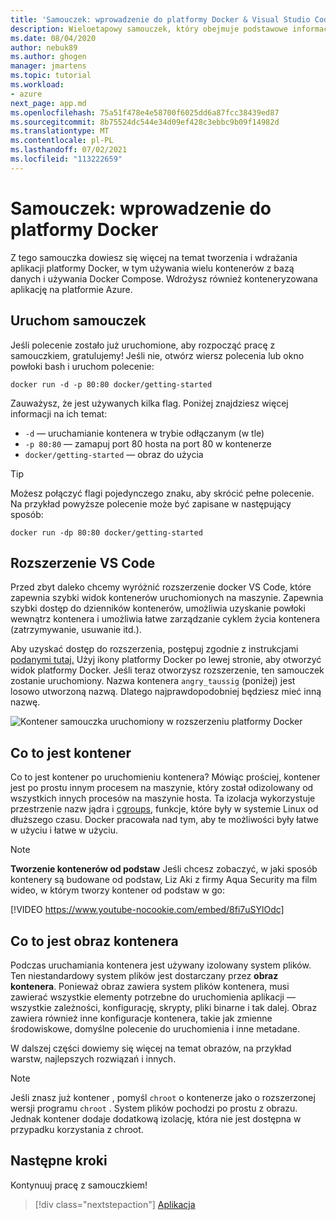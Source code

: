 ```yaml
---
title: 'Samouczek: wprowadzenie do platformy Docker & Visual Studio Code'
description: Wieloetapowy samouczek, który obejmuje podstawowe informacje dotyczące pracy z platformą Docker przy użyciu Visual Studio Code.
ms.date: 08/04/2020
author: nebuk89
ms.author: ghogen
manager: jmartens
ms.topic: tutorial
ms.workload:
- azure
next_page: app.md
ms.openlocfilehash: 75a51f478e4e58700f6025dd6a87fcc38439ed87
ms.sourcegitcommit: 8b75524dc544e34d09ef428c3ebbc9b09f14982d
ms.translationtype: MT
ms.contentlocale: pl-PL
ms.lasthandoff: 07/02/2021
ms.locfileid: "113222659"
---
```

# <a name="tutorial-get-started-with-docker"></a>Samouczek: wprowadzenie do platformy Docker

Z tego samouczka dowiesz się więcej na temat tworzenia i wdrażania aplikacji platformy Docker, w tym używania wielu kontenerów z bazą danych i używania Docker Compose. Wdrożysz również konteneryzowana aplikację na platformie Azure.

## <a name="start-the-tutorial"></a>Uruchom samouczek

Jeśli polecenie zostało już uruchomione, aby rozpocząć pracę z samouczkiem, gratulujemy!  Jeśli nie, otwórz wiersz polecenia lub okno powłoki bash i uruchom polecenie:

```cli
docker run -d -p 80:80 docker/getting-started
```

Zauważysz, że jest używanych kilka flag. Poniżej znajdziesz więcej informacji na ich temat:

- `-d` — uruchamianie kontenera w trybie odłączanym (w tle)
- `-p 80:80` — zamapuj port 80 hosta na port 80 w kontenerze
- `docker/getting-started` — obraz do użycia

> [!TIP]
> Możesz połączyć flagi pojedynczego znaku, aby skrócić pełne polecenie.
> Na przykład powyższe polecenie może być zapisane w następujący sposób:
>
> ```cli
> docker run -dp 80:80 docker/getting-started
> ```

## <a name="the-vs-code-extension"></a>Rozszerzenie VS Code

Przed zbyt daleko chcemy wyróżnić rozszerzenie docker VS Code, które zapewnia szybki widok kontenerów uruchomionych na maszynie. Zapewnia szybki dostęp do dzienników kontenerów, umożliwia uzyskanie powłoki wewnątrz kontenera i umożliwia łatwe zarządzanie cyklem życia kontenera (zatrzymywanie, usuwanie itd.).

Aby uzyskać dostęp do rozszerzenia, postępuj zgodnie z instrukcjami [podanymi tutaj.](https://code.visualstudio.com/docs/containers/overview) Użyj ikony platformy Docker po lewej stronie, aby otworzyć widok platformy Docker. Jeśli teraz otworzysz rozszerzenie, ten samouczek zostanie uruchomiony. Nazwa kontenera `angry_taussig` (poniżej) jest losowo utworzoną nazwą. Dlatego najprawdopodobniej będziesz mieć inną nazwę.

![Kontener samouczka uruchomiony w rozszerzeniu platformy Docker](media/vs-tutorial-in-extension.png)

## <a name="what-is-a-container"></a>Co to jest kontener

Co to jest kontener po  uruchomieniu kontenera? Mówiąc prościej, kontener jest po prostu innym procesem na maszynie, który został odizolowany od wszystkich innych procesów na maszynie hosta. Ta izolacja wykorzystuje przestrzenie nazw jądra i [cgroups](https://medium.com/@saschagrunert/demystifying-containers-part-i-kernel-space-2c53d6979504), funkcje, które były w systemie Linux od dłuższego czasu. Docker pracowała nad tym, aby te możliwości były łatwe w użyciu i łatwe w użyciu.

> [!NOTE]
> **Tworzenie kontenerów od podstaw** Jeśli chcesz zobaczyć, w jaki sposób kontenery są budowane od podstaw, Liz Aki z firmy Aqua Security ma film wideo, w którym tworzy kontener od podstaw w go:
>
> [!VIDEO https://www.youtube-nocookie.com/embed/8fi7uSYlOdc]

## <a name="what-is-a-container-image"></a>Co to jest obraz kontenera

Podczas uruchamiania kontenera jest używany izolowany system plików. Ten niestandardowy system plików jest dostarczany przez **obraz kontenera**. Ponieważ obraz zawiera system plików kontenera, musi zawierać wszystkie elementy potrzebne do uruchomienia aplikacji — wszystkie zależności, konfigurację, skrypty, pliki binarne i tak dalej. Obraz zawiera również inne konfiguracje kontenera, takie jak zmienne środowiskowe, domyślne polecenie do uruchomienia i inne metadane.

W dalszej części dowiemy się więcej na temat obrazów, na przykład warstw, najlepszych rozwiązań i innych.

> [!NOTE]
> Jeśli znasz już kontener , pomyśl `chroot` o kontenerze jako o rozszerzonej wersji programu `chroot` . System plików pochodzi po prostu z obrazu. Jednak kontener dodaje dodatkową izolację, która nie jest dostępna w przypadku korzystania z chroot.

## <a name="next-steps"></a>Następne kroki

Kontynuuj pracę z samouczkiem!

> [!div class="nextstepaction"]
> [Aplikacja](your-application.md)
